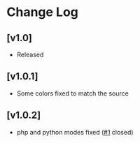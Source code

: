 # Change Log

## [v1.0]

- Released

## [v1.0.1]

- Some colors fixed to match the source

## [v1.0.2]

- php and python modes fixed ([#1](https://github.com/cofeek-codes/tsoding-theme/issues/1) closed)
